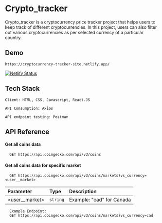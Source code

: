 # Crypto_tracker

Crypto_tracker is a cryptocurrency price tracker project that helps users to keep track of different cryptocurrencies. In this project, users can also filter out various cryptocurrencies as per selected currency of a particular country.

## Demo

```
https://cryptocurrency-tracker-site.netlify.app/
```

[![Netlify Status](https://api.netlify.com/api/v1/badges/ed748ad7-c462-417f-b7f6-d361a8babaf1/deploy-status)](https://app.netlify.com/sites/spectacular-crostata-8f3623/deploys)

## Tech Stack

```
Client: HTML, CSS, Javascript, React.JS 

API Consumption: Axios 

API endpoint testing: Postman
```

## API Reference

#### Get all coins data

```code
  GET https://api.coingecko.com/api/v3/coins
```
#### Get all coins data for specific market

```code
  GET https://api.coingecko.com/api/v3/coins/markets?vs_currency=<user__market>

```

| Parameter | Type     | Description                       |
| :-------- | :------- | :-------------------------------- |
| <user__market>      | `string` | Example: "cad" for Canada |

```
  Example Endpoint:
  GET https://api.coingecko.com/api/v3/coins/markets?vs_currency=cad
```

